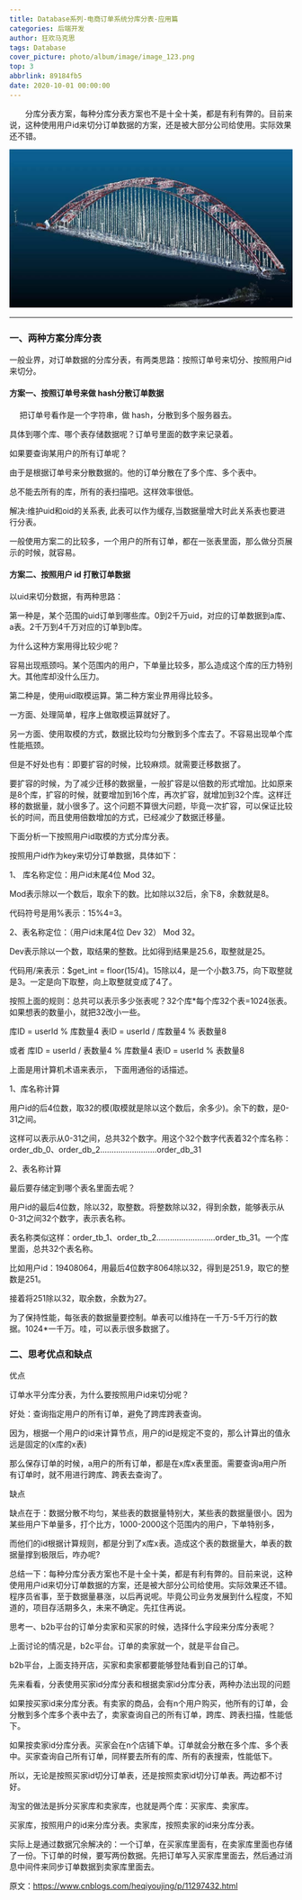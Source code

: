 ```yaml
---
title: Database系列-电商订单系统分库分表-应用篇
categories: 后端开发
author: 狂欢马克思
tags: Database
cover_picture: photo/album/image/image_123.png
top: 3
abbrlink: 89184fb5
date: 2020-10-01 00:00:00
---
```


&emsp;&emsp;分库分表方案，每种分库分表方案也不是十全十美，都是有利有弊的。目前来说，这种使用用户id来切分订单数据的方案，还是被大部分公司给使用。实际效果还不错。

<!-- more -->

![Database](/photo/album/image/image_124.png "后端开发系列-电商订单系统分库分表-应用篇")

---

### 一、两种方案分库分表

一般业界，对订单数据的分库分表，有两类思路：按照订单号来切分、按照用户id来切分。

#### 方案一、按照订单号来做 hash分散订单数据
 　 
把订单号看作是一个字符串，做 hash，分散到多个服务器去。

具体到哪个库、哪个表存储数据呢？订单号里面的数字来记录着。

如果要查询某用户的所有订单呢？

由于是根据订单号来分散数据的。他的订单分散在了多个库、多个表中。

总不能去所有的库，所有的表扫描吧。这样效率很低。

解决:维护uid和oid的关系表, 此表可以作为缓存,当数据量增大时此关系表也要进行分表。

一般使用方案二的比较多，一个用户的所有订单，都在一张表里面，那么做分页展示的时候，就容易。

#### 方案二、按照用户 id 打散订单数据

以uid来切分数据，有两种思路：

第一种是，某个范围的uid订单到哪些库。0到2千万uid，对应的订单数据到a库、a表。2千万到4千万对应的订单到b库。

为什么这种方案用得比较少呢？

容易出现瓶颈吗。某个范围内的用户，下单量比较多，那么造成这个库的压力特别大。其他库却没什么压力。


第二种是，使用uid取模运算。第二种方案业界用得比较多。

一方面、处理简单，程序上做取模运算就好了。

另一方面、使用取模的方式，数据比较均匀分散到多个库去了。不容易出现单个库性能瓶颈。

但是不好处也有：即要扩容的时候，比较麻烦。就需要迁移数据了。

要扩容的时候，为了减少迁移的数据量，一般扩容是以倍数的形式增加。比如原来是8个库，扩容的时候，就要增加到16个库，再次扩容，就增加到32个库。这样迁移的数据量，就小很多了。这个问题不算很大问题，毕竟一次扩容，可以保证比较长的时间，而且使用倍数增加的方式，已经减少了数据迁移量。


下面分析一下按照用户id取模的方式分库分表。

按照用户id作为key来切分订单数据，具体如下：

1、 库名称定位：用户id末尾4位 Mod 32。

Mod表示除以一个数后，取余下的数。比如除以32后，余下8，余数就是8。

代码符号是用%表示：15%4=3。

2、表名称定位：（用户id末尾4位 Dev 32） Mod 32。

Dev表示除以一个数，取结果的整数。比如得到结果是25.6，取整就是25。

代码用/来表示：$get_int = floor(15/4)。15除以4，是一个小数3.75，向下取整就是3。一定是向下取整，向上取整就变成了4了。

按照上面的规则：总共可以表示多少张表呢？32个库*每个库32个表=1024张表。如果想表的数量小，就把32改小一些。

 
库ID = userId % 库数量4 
表ID = userId / 库数量4 % 表数量8 

或者 
库ID = userId / 表数量4 % 库数量4 
表ID = userId % 表数量8 


上面是用计算机术语来表示， 下面用通俗的话描述。

1、库名称计算

用户id的后4位数，取32的模(取模就是除以这个数后，余多少)。余下的数，是0-31之间。

这样可以表示从0-31之间，总共32个数字。用这个32个数字代表着32个库名称：order_db_0、order_db_2.........................order_db_31

2、表名称计算

最后要存储定到哪个表名里面去呢？

用户id的最后4位数，除以32，取整数。将整数除以32，得到余数，能够表示从0-31之间32个数字，表示表名称。

表名称类似这样：order_tb_1、order_tb_2..........................order_tb_31。一个库里面，总共32个表名称。

比如用户id：19408064，用最后4位数字8064除以32，得到是251.9，取它的整数是251。

接着将251除以32，取余数，余数为27。

为了保持性能，每张表的数据量要控制。单表可以维持在一千万-5千万行的数据。1024*一千万。哇，可以表示很多数据了。

### 二、思考优点和缺点

优点

订单水平分库分表，为什么要按照用户id来切分呢？

好处：查询指定用户的所有订单，避免了跨库跨表查询。

因为，根据一个用户的id来计算节点，用户的id是规定不变的，那么计算出的值永远是固定的(x库的x表)

那么保存订单的时候，a用户的所有订单，都是在x库x表里面。需要查询a用户所有订单时，就不用进行跨库、跨表去查询了。

缺点

缺点在于：数据分散不均匀，某些表的数据量特别大，某些表的数据量很小。因为某些用户下单量多，打个比方，1000-2000这个范围内的用户，下单特别多，

而他们的id根据计算规则，都是分到了x库x表。造成这个表的数据量大，单表的数据量撑到极限后，咋办呢?

总结一下：每种分库分表方案也不是十全十美，都是有利有弊的。目前来说，这种使用用户id来切分订单数据的方案，还是被大部分公司给使用。实际效果还不错。程序员省事，至于数据量暴涨，以后再说呢。毕竟公司业务发展到什么程度，不知道的，项目存活期多久，未来不确定。先扛住再说。

思考一、b2b平台的订单分卖家和买家的时候，选择什么字段来分库分表呢？

上面讨论的情况是，b2c平台。订单的卖家就一个，就是平台自己。

b2b平台，上面支持开店，买家和卖家都要能够登陆看到自己的订单。

先来看看，分表使用买家id分库分表和根据卖家id分库分表，两种办法出现的问题

如果按买家id来分库分表。有卖家的商品，会有n个用户购买，他所有的订单，会分散到多个库多个表中去了，卖家查询自己的所有订单，跨库、跨表扫描，性能低下。

如果按卖家id分库分表。买家会在n个店铺下单。订单就会分散在多个库、多个表中。买家查询自己所有订单，同样要去所有的库、所有的表搜索，性能低下。

所以，无论是按照买家id切分订单表，还是按照卖家id切分订单表。两边都不讨好。

淘宝的做法是拆分买家库和卖家库，也就是两个库：买家库、卖家库。

买家库，按照用户的id来分库分表。卖家库，按照卖家的id来分库分表。

实际上是通过数据冗余解决的：一个订单，在买家库里面有，在卖家库里面也存储了一份。下订单的时候，要写两份数据。先把订单写入买家库里面去，然后通过消息中间件来同步订单数据到卖家库里面去。


原文：https://www.cnblogs.com/heqiyoujing/p/11297432.html
